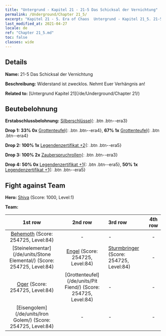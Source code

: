 ```yaml
---
title: "Untergrund - Kapitel 21 - 21-5 Das Schicksal der Vernichtung"
permalink: /Underground/Chapter 21_5/
excerpt: "Kapitel 21 - 5. Era of Chaos  Untergrund - Kapitel 21_5. 21-5 Das Schicksal der Vernichtung"
last_modified_at: 2021-04-27
locale: de
ref: "Chapter 21_5.md"
toc: false
classes: wide
---
```


## Details

 **Name:** 21-5 Das Schicksal der Vernichtung

 **Beschreibung:** Widerstand ist zwecklos. Nehmt Euer Verhängnis an!

 **Related to:** [Untergrund Kapitel 21](/de/Underground/Chapter 21/)

## Beutebelohnung

 **Erstabschlussbelohnung:** [Silberschlüssel](/ItemsDE/con_693/){: .btn .btn--era3}

 **Drop 1:** **33% 0x** [Grottenteufel](/ItemsDE/unt_230/){: .btn .btn--era4}, **67% 1x** [Grottenteufel](/ItemsDE/unt_230/){: .btn .btn--era4}

 **Drop 2:** **100% 1x** [Legendenzertifikat +2](/ItemsDE/mat_81/){: .btn .btn--era5}

 **Drop 3:** **100% 2x** [Zauberspruchrollen](/ItemsDE/con_694/){: .btn .btn--era3}

 **Drop 4:** **50% 0x** [Legendenzertifikat +1](/ItemsDE/mat_74/){: .btn .btn--era5}, **50% 1x** [Legendenzertifikat +1](/ItemsDE/mat_74/){: .btn .btn--era5}


## Fight against Team
 **Hero:** [Shiva](/de/heroes/Shiva/) (Score: 1000, Level:1)

 **Team:**


  | 1st row | 2nd row | 3rd row | 4th row |
  |:----:|:----:|:----|:----:|
  | [Behemoth](/de/units/Behemoth/) (Score: 254725, Level:84)  | - | - | - |
  | [Steinelementar](/de/units/Stone Elemental/) (Score: 254725, Level:84)  | [Engel](/de/units/Angel/) (Score: 254725, Level:84)  | [Sturmbringer](/de/units/Stormbringer/) (Score: 254725, Level:84)  | - |
  | [Oger](/de/units/Ogre/) (Score: 254725, Level:84)  | [Grottenteufel](/de/units/Pit Fiend/) (Score: 254725, Level:84)  | - | - |
  | [Eisengolem](/de/units/Iron Golem/) (Score: 254725, Level:84)  | - | - | - |


